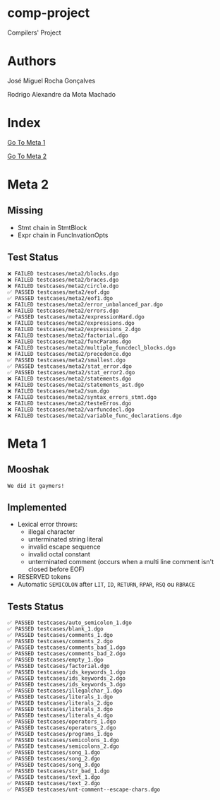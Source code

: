 # comp-project

Compilers' Project

# Authors

José Miguel Rocha Gonçalves

Rodrigo Alexandre da Mota Machado


# Index

[Go To Meta 1](#meta-1)

[Go To Meta 2](#meta-2)

# Meta 2

## Missing

* Stmt chain in StmtBlock
* Expr chain in FuncInvationOpts

## Test Status

```
❌ FAILED testcases/meta2/blocks.dgo
❌ FAILED testcases/meta2/braces.dgo
❌ FAILED testcases/meta2/circle.dgo
✅ PASSED testcases/meta2/eof.dgo
✅ PASSED testcases/meta2/eof1.dgo
❌ FAILED testcases/meta2/error_unbalanced_par.dgo
❌ FAILED testcases/meta2/errors.dgo
✅ PASSED testcases/meta2/expressionHard.dgo
❌ FAILED testcases/meta2/expressions.dgo
❌ FAILED testcases/meta2/expressions_2.dgo
❌ FAILED testcases/meta2/factorial.dgo
❌ FAILED testcases/meta2/funcParams.dgo
❌ FAILED testcases/meta2/multiple_funcdecl_blocks.dgo
❌ FAILED testcases/meta2/precedence.dgo
✅ PASSED testcases/meta2/smallest.dgo
✅ PASSED testcases/meta2/stat_error.dgo
✅ PASSED testcases/meta2/stat_error2.dgo
❌ FAILED testcases/meta2/statements.dgo
❌ FAILED testcases/meta2/statements_ast.dgo
❌ FAILED testcases/meta2/sum.dgo
❌ FAILED testcases/meta2/syntax_errors_stmt.dgo
❌ FAILED testcases/meta2/testeErros.dgo
❌ FAILED testcases/meta2/varfuncdecl.dgo
❌ FAILED testcases/meta2/variable_func_declarations.dgo
```

# Meta 1

## Mooshak

```
We did it gaymers!
```

## Implemented

* Lexical error throws:
  * illegal character
  * unterminated string literal
  * invalid escape sequence
  * invalid octal constant 
  * unterminated comment (occurs when a multi line comment isn't closed before EOF)
* RESERVED tokens
* Automatic `SEMICOLON` after `LIT`, `ID`, `RETURN`, `RPAR`, `RSQ` ou `RBRACE`

## Tests Status

```
✅ PASSED testcases/auto_semicolon_1.dgo
✅ PASSED testcases/blank_1.dgo
✅ PASSED testcases/comments_1.dgo
✅ PASSED testcases/comments_2.dgo
✅ PASSED testcases/comments_bad_1.dgo
✅ PASSED testcases/comments_bad_2.dgo
✅ PASSED testcases/empty_1.dgo
✅ PASSED testcases/factorial.dgo
✅ PASSED testcases/ids_keywords_1.dgo
✅ PASSED testcases/ids_keywords_2.dgo
✅ PASSED testcases/ids_keywords_3.dgo
✅ PASSED testcases/illegalchar_1.dgo
✅ PASSED testcases/literals_1.dgo
✅ PASSED testcases/literals_2.dgo
✅ PASSED testcases/literals_3.dgo
✅ PASSED testcases/literals_4.dgo
✅ PASSED testcases/operators_1.dgo
✅ PASSED testcases/operators_2.dgo
✅ PASSED testcases/programs_1.dgo
✅ PASSED testcases/semicolons_1.dgo
✅ PASSED testcases/semicolons_2.dgo
✅ PASSED testcases/song_1.dgo
✅ PASSED testcases/song_2.dgo
✅ PASSED testcases/song_3.dgo
✅ PASSED testcases/str_bad_1.dgo
✅ PASSED testcases/text_1.dgo
✅ PASSED testcases/text_2.dgo
✅ PASSED testcases/unt-comment--escape-chars.dgo
```
